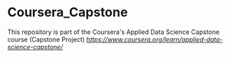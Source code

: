 # Coursera_Capstone
This repository is part of the Coursera's Applied Data Science Capstone course (Capstone Project)
_https://www.coursera.org/learn/applied-data-science-capstone/_
